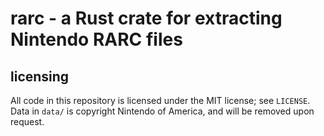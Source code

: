 # rarc - a Rust crate for extracting Nintendo RARC files

## licensing
All code in this repository is licensed under the MIT license; see `LICENSE`. Data in `data/` is copyright Nintendo of America, and will be removed upon request.